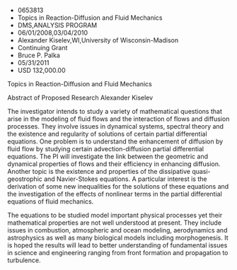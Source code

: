 
* 0653813
* Topics in Reaction-Diffusion and Fluid Mechanics
* DMS,ANALYSIS PROGRAM
* 06/01/2008,03/04/2010
* Alexander Kiselev,WI,University of Wisconsin-Madison
* Continuing Grant
* Bruce P. Palka
* 05/31/2011
* USD 132,000.00

Topics in Reaction-Diffusion and Fluid Mechanics

Abstract of Proposed Research Alexander Kiselev

The investigator intends to study a variety of mathematical questions that
arise in the modeling of fluid flows and the interaction of flows and diffusion
processes. They involve issues in dynamical systems, spectral theory and the
existence and regularity of solutions of certain partial differential equations.
One problem is to understand the enhancement of diffusion by fluid flow by
studying certain advection-diffusion partial differential equations. The PI will
investigate the link between the geometric and dynamical properties of flows and
their efficiency in enhancing diffusion. Another topic is the existence and
properties of the dissipative quasi-geostrophic and Navier-Stokes equations. A
particular interest is the derivation of some new inequalities for the solutions
of these equations and the investigation of the effects of nonlinear terms in
the partial differential equations of fluid mechanics.

The equations to be studied model important physical processes yet their
mathematical properties are not well understood at present. They include issues
in combustion, atmospheric and ocean modeling, aerodynamics and astrophysics as
well as many biological models including morphogenesis. It is hoped the results
will lead to better understanding of fundamental issues in science and
engineering ranging from front formation and propagation to turbulence.
